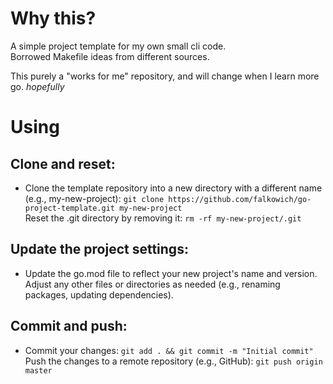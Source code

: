 # Why this?

A simple project template for my own small cli code.  
Borrowed Makefile ideas from different sources.

This purely a "works for me" repository, and will change when I learn more go. _hopefully_

# Using


## Clone and reset:

- Clone the template repository into a new directory with a different name (e.g., my-new-project): `git clone https://github.com/falkowich/go-project-template.git my-new-project`  
Reset the .git directory by removing it: `rm -rf my-new-project/.git`

## Update the project settings:

- Update the go.mod file to reflect your new project's name and version.  
Adjust any other files or directories as needed (e.g., renaming packages, updating dependencies).

## Commit and push:
- Commit your changes: `git add . && git commit -m "Initial commit"`  
Push the changes to a remote repository (e.g., GitHub): `git push origin master`


